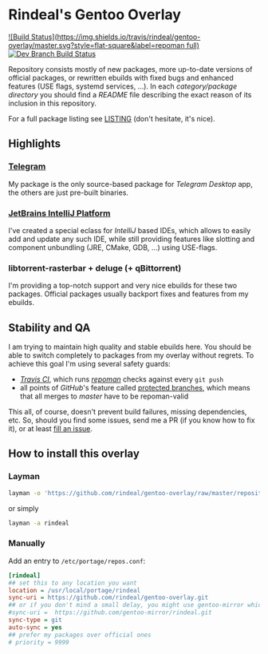 Rindeal's Gentoo Overlay
==========================
[![Build Status](https://img.shields.io/travis/rindeal/gentoo-overlay/master.svg?style=flat-square&label=repoman full)](https://travis-ci.org/rindeal/gentoo-overlay)
[![Dev Branch Build Status](https://img.shields.io/travis/rindeal/gentoo-overlay/dev.svg?style=flat-square&label=dev)](https://travis-ci.org/rindeal/gentoo-overlay)

Repository consists mostly of new packages, more up-to-date versions of official packages,
or rewritten ebuilds with fixed bugs and enhanced features (USE flags, systemd services, ...).
In each _category/package directory_ you should find a _README_ file describing the exact reason of its inclusion in this repository.

For a full package listing see [LISTING] \(don't hesitate, it's nice).


Highlights
-----------

### [Telegram]
My package is the only source-based package for _Telegram Desktop_ app, the others are just pre-built binaries.

### [JetBrains IntelliJ Platform](http://www.jetbrains.org/pages/viewpage.action?pageId=983889)
I've created a special eclass for _IntelliJ_ based IDEs, which allows to easily add and update any such IDE,
while still providing features like slotting and component unbundling (JRE, CMake, GDB, ...) using USE-flags.

### libtorrent-rasterbar + deluge (+ qBittorrent)
I'm providing a top-notch support and very nice ebuilds for these two packages.
Official packages usually backport fixes and features from my ebuilds.


Stability and QA
-----------------

I am trying to maintain high quality and stable ebuilds here.
You should be able to switch completely to packages from my overlay without regrets.
To achieve this goal I'm using several safety guards:

- _[Travis CI]_, which runs _[repoman]_
    checks against every `git push`
- all points of _GitHub_'s feature called [protected branches],
    which means that all merges to _master_ have to be repoman-valid

This all, of course, doesn't prevent build failures, missing dependencies, etc. So, should you find
some issues, send me a PR (if you know how to fix it), or at least [fill an issue][New issue].


How to install this overlay
----------------------------

### Layman

```sh
layman -o 'https://github.com/rindeal/gentoo-overlay/raw/master/repositories.xml' -a rindeal
```

or simply

```sh
layman -a rindeal
```

### Manually
Add an entry to `/etc/portage/repos.conf`:
```ini
[rindeal]
## set this to any location you want
location = /usr/local/portage/rindeal
sync-uri = https://github.com/rindeal/gentoo-overlay.git
## or if you don't mind a small delay, you might use gentoo-mirror which includes metadata cache
#sync-uri =  https://github.com/gentoo-mirror/rindeal.git
sync-type = git
auto-sync = yes
## prefer my packages over official ones
# priority = 9999
```


[protected branches]: https://help.github.com/articles/about-protected-branches/
[repoman]: https://wiki.gentoo.org/wiki/Repoman
[Travis CI]: https://travis-ci.org/
[LISTING]: ./LISTING.md
[New issue]: https://github.com/rindeal/gentoo-overlay/issues/new
[Telegram]: https://desktop.telegram.org/
